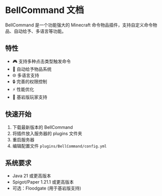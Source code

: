 # BellCommand 文档

BellCommand 是一个功能强大的 Minecraft 命令物品插件，支持自定义命令物品、自动给予、多语言等功能。

## 特性

- 🎮 支持多种点击类型触发命令
- 🔄 自动给予物品系统
- 🌐 多语言支持
- 🔒 完善的权限控制
- ⚡ 性能优化
- 📱 基岩版玩家支持

## 快速开始

1. 下载最新版本的 BellCommand
2. 将插件放入服务器的 plugins 文件夹
3. 重启服务器
4. 编辑配置文件 `plugins/BellCommand/config.yml`

## 系统要求

- Java 21 或更高版本
- Spigot/Paper 1.21.1 或更高版本
- 可选：Floodgate (用于基岩版支持)